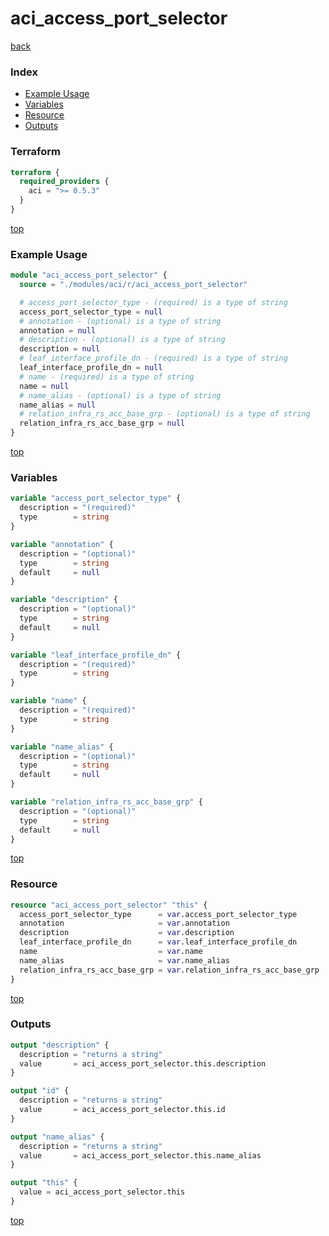 # aci_access_port_selector

[back](../aci.md)

### Index

- [Example Usage](#example-usage)
- [Variables](#variables)
- [Resource](#resource)
- [Outputs](#outputs)

### Terraform

```terraform
terraform {
  required_providers {
    aci = ">= 0.5.3"
  }
}
```

[top](#index)

### Example Usage

```terraform
module "aci_access_port_selector" {
  source = "./modules/aci/r/aci_access_port_selector"

  # access_port_selector_type - (required) is a type of string
  access_port_selector_type = null
  # annotation - (optional) is a type of string
  annotation = null
  # description - (optional) is a type of string
  description = null
  # leaf_interface_profile_dn - (required) is a type of string
  leaf_interface_profile_dn = null
  # name - (required) is a type of string
  name = null
  # name_alias - (optional) is a type of string
  name_alias = null
  # relation_infra_rs_acc_base_grp - (optional) is a type of string
  relation_infra_rs_acc_base_grp = null
}
```

[top](#index)

### Variables

```terraform
variable "access_port_selector_type" {
  description = "(required)"
  type        = string
}

variable "annotation" {
  description = "(optional)"
  type        = string
  default     = null
}

variable "description" {
  description = "(optional)"
  type        = string
  default     = null
}

variable "leaf_interface_profile_dn" {
  description = "(required)"
  type        = string
}

variable "name" {
  description = "(required)"
  type        = string
}

variable "name_alias" {
  description = "(optional)"
  type        = string
  default     = null
}

variable "relation_infra_rs_acc_base_grp" {
  description = "(optional)"
  type        = string
  default     = null
}
```

[top](#index)

### Resource

```terraform
resource "aci_access_port_selector" "this" {
  access_port_selector_type      = var.access_port_selector_type
  annotation                     = var.annotation
  description                    = var.description
  leaf_interface_profile_dn      = var.leaf_interface_profile_dn
  name                           = var.name
  name_alias                     = var.name_alias
  relation_infra_rs_acc_base_grp = var.relation_infra_rs_acc_base_grp
}
```

[top](#index)

### Outputs

```terraform
output "description" {
  description = "returns a string"
  value       = aci_access_port_selector.this.description
}

output "id" {
  description = "returns a string"
  value       = aci_access_port_selector.this.id
}

output "name_alias" {
  description = "returns a string"
  value       = aci_access_port_selector.this.name_alias
}

output "this" {
  value = aci_access_port_selector.this
}
```

[top](#index)